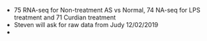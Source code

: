 * 75 RNA-seq for Non-treatment AS vs Normal, 74 NA-seq for LPS treatment and 71 Curdian treatment
* Steven will ask for raw data from Judy 12/02/2019
* 

